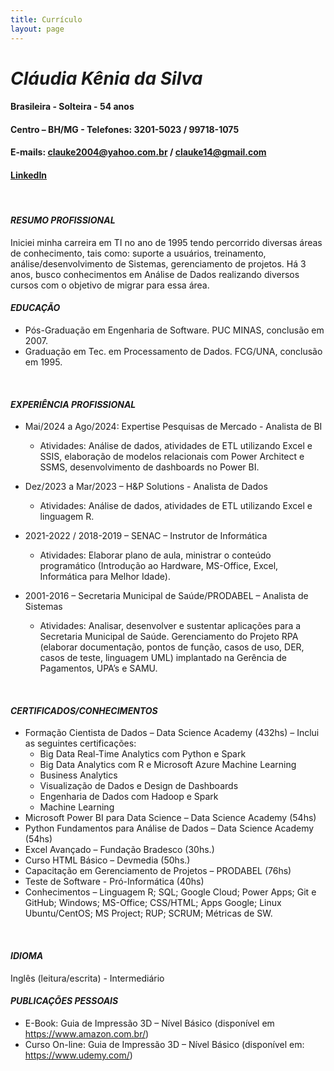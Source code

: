 ```yaml
---
title: Currículo
layout: page
---
```


# *Cláudia Kênia da Silva*

#### Brasileira - Solteira - 54 anos								
#### Centro – BH/MG - Telefones: 3201-5023 / 99718-1075				
#### E-mails: clauke2004@yahoo.com.br / clauke14@gmail.com
#### [LinkedIn](https://www.linkedin.com/in/claudia-kenia/)
<br>

#### *RESUMO PROFISSIONAL*
Iniciei minha carreira em TI no ano de 1995 tendo percorrido diversas áreas de conhecimento, tais como: suporte a usuários, treinamento, análise/desenvolvimento de Sistemas, gerenciamento de projetos. Há 3 anos, busco conhecimentos em Análise de Dados realizando diversos cursos com o objetivo de migrar para essa área.
<br>

#### *EDUCAÇÃO*
* Pós-Graduação em Engenharia de Software. PUC MINAS, conclusão em 2007.
* Graduação em Tec. em Processamento de Dados. FCG/UNA, conclusão em 1995.
<br>

#### *EXPERIÊNCIA PROFISSIONAL*
* Mai/2024 a Ago/2024: Expertise Pesquisas de Mercado - Analista de BI
  * Atividades: Análise de dados, atividades de ETL utilizando Excel e SSIS, elaboração de modelos relacionais com Power Architect e SSMS, desenvolvimento de dashboards no Power BI.<br>

* Dez/2023 a Mar/2023 – H&P Solutions - Analista de Dados<br>
  * Atividades: Análise de dados, atividades de ETL utilizando Excel e linguagem R.<br>

* 2021-2022 / 2018-2019 – SENAC – Instrutor de Informática
  * Atividades: Elaborar plano de aula, ministrar o conteúdo programático (Introdução ao Hardware, MS-Office, Excel, Informática para Melhor Idade).<br>

* 2001-2016 – Secretaria Municipal de Saúde/PRODABEL – Analista de Sistemas
  * Atividades: Analisar, desenvolver e sustentar aplicações para a Secretaria Municipal de Saúde. Gerenciamento do Projeto RPA (elaborar documentação, pontos de função, casos de uso, DER, casos de teste, linguagem UML) implantado na Gerência de Pagamentos, UPA’s e SAMU.
<br>

#### *CERTIFICADOS/CONHECIMENTOS*
* Formação Cientista de Dados – Data Science Academy (432hs) – Inclui as seguintes certificações:
  * Big Data Real-Time Analytics com Python e Spark
  * Big Data Analytics com R e Microsoft Azure Machine Learning
  * Business Analytics
  * Visualização de Dados e Design de Dashboards
  * Engenharia de Dados com Hadoop e Spark
  * Machine Learning
* Microsoft Power BI para Data Science – Data Science Academy (54hs)
* Python Fundamentos para Análise de Dados – Data Science Academy (54hs)
* Excel Avançado – Fundação Bradesco (30hs.)
* Curso HTML Básico – Devmedia (50hs.)
* Capacitação em Gerenciamento de Projetos – PRODABEL (76hs)
* Teste de Software - Pró-Informática (40hs)
* Conhecimentos – Linguagem R; SQL; Google Cloud; Power Apps; Git e GitHub; Windows; MS-Office; CSS/HTML; Apps Google; Linux Ubuntu/CentOS; MS Project; RUP; SCRUM; Métricas de SW.
<br>

#### *IDIOMA*
Inglês (leitura/escrita) - Intermediário
<br>

#### *PUBLICAÇÕES PESSOAIS*
* E-Book: Guia de Impressão 3D – Nível Básico (disponível em https://www.amazon.com.br/)
* Curso On-line: Guia de Impressão 3D – Nível Básico (disponível em: https://www.udemy.com/)